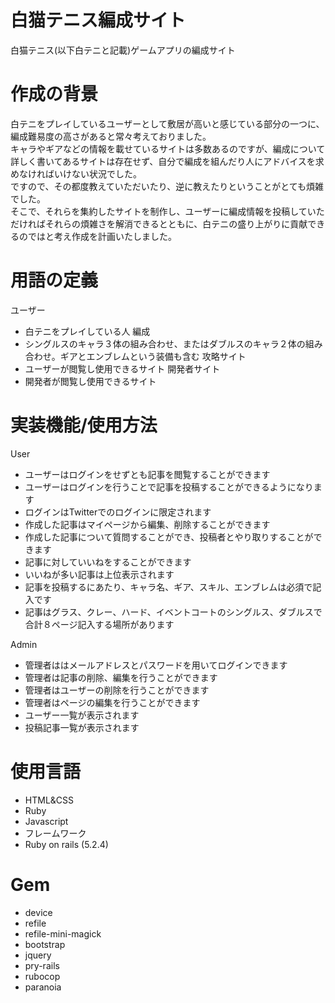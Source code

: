 # 白猫テニス編成サイト
白猫テニス(以下白テニと記載)ゲームアプリの編成サイト

# 作成の背景
白テニをプレイしているユーザーとして敷居が高いと感じている部分の一つに、編成難易度の高さがあると常々考えておりました。  
キャラやギアなどの情報を載せているサイトは多数あるのですが、編成について詳しく書いてあるサイトは存在せず、自分で編成を組んだり人にアドバイスを求めなければいけない状況でした。  
ですので、その都度教えていただいたり、逆に教えたりということがとても煩雑でした。  
そこで、それらを集約したサイトを制作し、ユーザーに編成情報を投稿していただければそれらの煩雑さを解消できるとともに、白テニの盛り上がりに貢献できるのではと考え作成を計画いたしました。

# 用語の定義
ユーザー
- 白テニをプレイしている人
編成  
- シングルスのキャラ３体の組み合わせ、またはダブルスのキャラ２体の組み合わせ。ギアとエンブレムという装備も含む
攻略サイト
- ユーザーが閲覧し使用できるサイト
開発者サイト
- 開発者が閲覧し使用できるサイト

# 実装機能/使用方法
User
- ユーザーはログインをせずとも記事を閲覧することができます
- ユーザーはログインを行うことで記事を投稿することができるようになります
- ログインはTwitterでのログインに限定されます
- 作成した記事はマイページから編集、削除することができます
- 作成した記事について質問することができ、投稿者とやり取りすることができます
- 記事に対していいねをすることができます
- いいねが多い記事は上位表示されます
- 記事を投稿するにあたり、キャラ名、ギア、スキル、エンブレムは必須で記入です
- 記事はグラス、クレー、ハード、イベントコートのシングルス、ダブルスで合計８ページ記入する場所があります


Admin
- 管理者ははメールアドレスとパスワードを用いてログインできます
- 管理者は記事の削除、編集を行うことができます
- 管理者はユーザーの削除を行うことができます
- 管理者はページの編集を行うことができます
- ユーザー一覧が表示されます
- 投稿記事一覧が表示されます

# 使用言語
- HTML&CSS
- Ruby
- Javascript
- フレームワーク
- Ruby on rails (5.2.4)

# Gem
- device
- refile
- refile-mini-magick
- bootstrap
- jquery
- pry-rails
- rubocop
- paranoia
